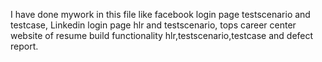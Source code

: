 I have done mywork in this file like facebook login page testscenario and testcase, Linkedin login page hlr and testscenario, tops career center website of resume build functionality hlr,testscenario,testcase and defect report.
